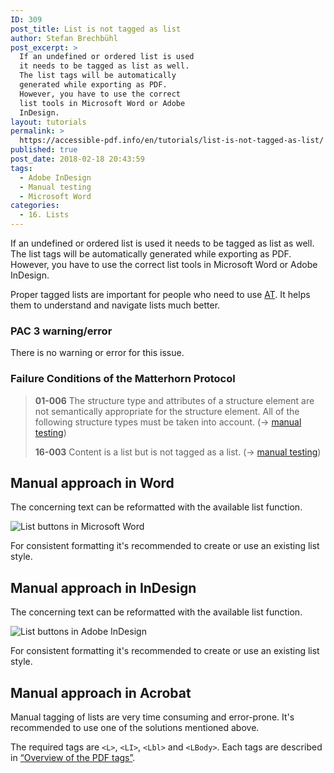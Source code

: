```yaml
---
ID: 309
post_title: List is not tagged as list
author: Stefan Brechbühl
post_excerpt: >
  If an undefined or ordered list is used
  it needs to be tagged as list as well.
  The list tags will be automatically
  generated while exporting as PDF.
  However, you have to use the correct
  list tools in Microsoft Word or Adobe
  InDesign.
layout: tutorials
permalink: >
  https://accessible-pdf.info/en/tutorials/list-is-not-tagged-as-list/
published: true
post_date: 2018-02-18 20:43:59
tags:
  - Adobe InDesign
  - Manual testing
  - Microsoft Word
categories:
  - 16. Lists
---
```

If an undefined or ordered list is used it needs to be tagged as list as well. The list tags will be automatically generated while exporting as PDF. However, you have to use the correct list tools in Microsoft Word or Adobe InDesign.

Proper tagged lists are important for people who need to use [AT](https://accessible-pdf.info/en/glossary/#assistive-technology). It helps them to understand and navigate lists much better.

### PAC 3 warning/error

There is no warning or error for this issue.

### Failure Conditions of the Matterhorn Protocol

> **01-006** The structure type and attributes of a structure element are not semantically appropriate for the structure element. All of the following structure types must be taken into account. (→ [manual testing](https://accessible-pdf.info/en/glossary/#manual-testing))
> 
> **16-003** Content is a list but is not tagged as a list. (→ [manual testing](https://accessible-pdf.info/en/glossary/#manual-testing))

## Manual approach in Word

The concerning text can be reformatted with the available list function.

![List buttons in Microsoft Word](https://accessible-pdf.info/wp/wp-content/uploads/word_list_icons.png)

For consistent formatting it's recommended to create or use an existing list style.

## Manual approach in InDesign

The concerning text can be reformatted with the available list function.

![List buttons in Adobe InDesign](https://accessible-pdf.info/wp/wp-content/uploads/indesign_list_icons.png)

For consistent formatting it's recommended to create or use an existing list style.

## Manual approach in Acrobat

Manual tagging of lists are very time consuming and error-prone. It's recommended to use one of the solutions mentioned above.

The required tags are `<L>`, `<LI>`, `<Lbl>` and `<LBody>`. Each tags are described in [“Overview of the PDF tags”](https://accessible-pdf.info/en/basics/overview-of-the-pdf-tags/).